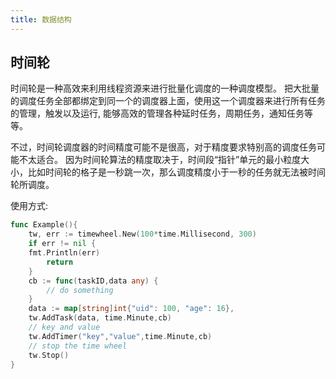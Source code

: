 ```yaml
---
title: 数据结构
---
```


## 时间轮

时间轮是一种高效来利用线程资源来进行批量化调度的一种调度模型。
把大批量的调度任务全部都绑定到同一个的调度器上面，使用这一个调度器来进行所有任务的管理，触发以及运行,
能够高效的管理各种延时任务，周期任务，通知任务等等。

不过，时间轮调度器的时间精度可能不是很高，对于精度要求特别高的调度任务可能不太适合。
因为时间轮算法的精度取决于，时间段“指针”单元的最小粒度大小，比如时间轮的格子是一秒跳一次，那么调度精度小于一秒的任务就无法被时间轮所调度。

使用方式:

```go
func Example(){
    tw, err := timewheel.New(100*time.Millisecond, 300)
    if err != nil {
    fmt.Println(err)
        return
    }
	cb := func(taskID,data any) {
		// do something
    }
	data := map[string]int{"uid": 100, "age": 16},
	tw.AddTask(data, time.Minute,cb)
	// key and value
	tw.AddTimer("key","value",time.Minute,cb)
	// stop the time wheel
	tw.Stop()
}
```